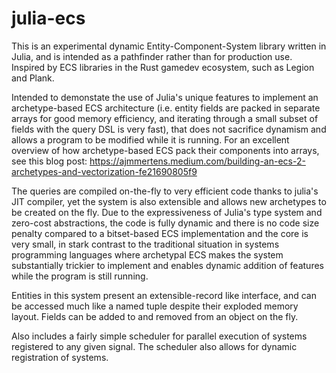 # julia-ecs

This is an experimental dynamic Entity-Component-System library written in Julia, and is intended as a pathfinder rather than for production use. Inspired by ECS libraries in the Rust gamedev ecosystem, such as Legion and Plank.

Intended to demonstate the use of Julia's unique features to implement an archetype-based ECS architecture 
(i.e. entity fields are packed in separate arrays for good memory efficiency, and iterating through a small subset of fields with the query DSL is very fast), that does not sacrifice dynamism and allows a program to be modified while it is running. For an excellent overview of how archetype-based ECS pack their components into arrays, see this blog post: https://ajmmertens.medium.com/building-an-ecs-2-archetypes-and-vectorization-fe21690805f9

The queries are compiled on-the-fly to very efficient code thanks to julia's JIT compiler, yet the system is also extensible and allows new archetypes to be created on the fly.
Due to the expressiveness of Julia's type system and zero-cost abstractions, the code is fully dynamic and there is no code size penalty compared to a bitset-based ECS implementation and the core is very small, 
in stark contrast to the traditional situation in systems programming languages where archetypal ECS makes the system substantially trickier to implement and enables dynamic addition
of features while the program is still running. 

Entities in this system present an extensible-record like interface, and can be accessed much like a named tuple despite their exploded memory layout. 
Fields can be added to and removed from an object on the fly.

Also includes a fairly simple scheduler for parallel execution of systems registered to any given signal. The scheduler also allows for dynamic registration of systems.
